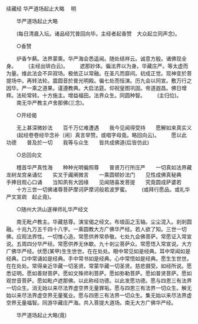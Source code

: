 续藏经   华严道场起止大略
　明
　　 

　　华严道场起止大略

　　(每日清晨入坛。诸品经咒普回向毕。主经者起香赞　大众起立同声念)。

　　○香赞

　　炉香乍爇。法界蒙熏。华严海会悉遥闻。随处结祥云。诚意方殷。诸佛现全身。
　　(主经出琲白云)。
　　遮那妙体。徧法界以为身。华藏庄严。等太虚而为量。维此法会不异寂场。极依正以常融。在圣凡而靡间。初成正觉。现神变於菩提场中。再转法轮。震圆音於普光明殿。徧七处而恒演。历九会以同宣。敷万行之因华。严一乘之道果。谨遵教典。大启法筵。仰祝皇图巩固。帝道遐昌。佛日增辉。法轮常转。十方施主。增益福田。法界众生。同圆种智。
　　(主归位)。
　　南无华严教主卢舍那佛(三念)。

　　○开经偈

　　无上甚深微妙法　　百千万亿难遭遇　　我今见闻得受持　　愿解如来真实义
　　(起经卷卷经毕念补〔闹〕真言举赞。或唱字母竟。略回向云)。
　　愿以此功德　　普及於一切　　我等与众生　　皆共成佛道(后皆仿此)

　　○总回向文

　　稽首华严真性海　　种种光明徧照尊　　普贤万行所庄严　　一切真如法界藏　　龙树龙宫亲诵忆　　实叉于阗阐微言　　一乘圆顿妙法门　　见性成佛真秘典　　手捧目观心口诵　　当知夙有大因缘　　见闻随喜发菩提　　究竟圆成萨婆若
　　十方三世一切佛诸尊菩萨摩诃萨摩诃般若波罗蜜。
　　(或拜行愿品。或礼华严文宣疏　起止竟)。

　　○随州大洪山遂禅师礼华严经文

　　南无毗卢教主。华藏慈尊。演宝偈之经文。布琅函之玉轴。尘尘混入。剎剎圆融。十兆九万五千四十八字。一乘圆教大方广佛华严经。若人欲了知。三世一切佛。应观法界性。一切惟心造。常愿供养常恭敬。七处九会佛菩萨。常愿证入常宣说。五周四分华严经。常愿供养无休歇。九十剎尘菩萨众。常愿悟入常宣说。大方广佛华严经。伏愿(某甲)生生世世。在在处处。眼中常见如是经典。耳中常闻如是经典。口中常诵如是经典。手中常书如是经典。心中常悟如是经典。愿生生世世。在在处处。常得亲近华藏一切圣贤。常蒙华藏一切圣贤。慈悲摄受。如经所说。愿悉证明。愿如善财菩萨。愿如文殊师利菩萨。愿如弥勒菩萨。愿如普贤菩萨。愿如观世音菩萨。愿如毗卢遮那佛。以此称经功德。以此发愿功德。愿与四恩三有法界一切众生。消无始以来尽法界虚空界无量罪垢。愿与四恩三有法界一切众生。解无始以来尽法界虚空界无量冤业。愿与四恩三有法界一切众生。集无始以来尽法界虚空界无量福智。同游华藏庄严海。共入菩提大道场。南无大方广佛华严经。

　　华严道场起止大略(竟)

